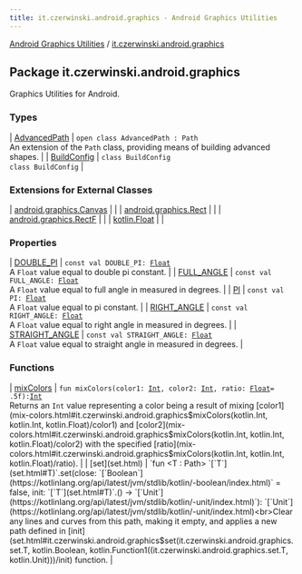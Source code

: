 ```yaml
---
title: it.czerwinski.android.graphics - Android Graphics Utilities
---
```


[Android Graphics Utilities](../index.html) / [it.czerwinski.android.graphics](./index.html)

## Package it.czerwinski.android.graphics

Graphics Utilities for Android.

### Types

| [AdvancedPath](-advanced-path/index.html) | `open class AdvancedPath : Path`<br>An extension of the `Path` class, providing means of building advanced shapes. |
| [BuildConfig](-build-config/index.html) | `class BuildConfig`<br>`class BuildConfig` |

### Extensions for External Classes

| [android.graphics.Canvas](android.graphics.-canvas/index.html) |  |
| [android.graphics.Rect](android.graphics.-rect/index.html) |  |
| [android.graphics.RectF](android.graphics.-rect-f/index.html) |  |
| [kotlin.Float](kotlin.-float/index.html) |  |

### Properties

| [DOUBLE_PI](-d-o-u-b-l-e_-p-i.html) | `const val DOUBLE_PI: `[`Float`](https://kotlinlang.org/api/latest/jvm/stdlib/kotlin/-float/index.html)<br>A `Float` value equal to double pi constant. |
| [FULL_ANGLE](-f-u-l-l_-a-n-g-l-e.html) | `const val FULL_ANGLE: `[`Float`](https://kotlinlang.org/api/latest/jvm/stdlib/kotlin/-float/index.html)<br>A `Float` value equal to full angle in measured in degrees. |
| [PI](-p-i.html) | `const val PI: `[`Float`](https://kotlinlang.org/api/latest/jvm/stdlib/kotlin/-float/index.html)<br>A `Float` value equal to pi constant. |
| [RIGHT_ANGLE](-r-i-g-h-t_-a-n-g-l-e.html) | `const val RIGHT_ANGLE: `[`Float`](https://kotlinlang.org/api/latest/jvm/stdlib/kotlin/-float/index.html)<br>A `Float` value equal to right angle in measured in degrees. |
| [STRAIGHT_ANGLE](-s-t-r-a-i-g-h-t_-a-n-g-l-e.html) | `const val STRAIGHT_ANGLE: `[`Float`](https://kotlinlang.org/api/latest/jvm/stdlib/kotlin/-float/index.html)<br>A `Float` value equal to straight angle in measured in degrees. |

### Functions

| [mixColors](mix-colors.html) | `fun mixColors(color1: `[`Int`](https://kotlinlang.org/api/latest/jvm/stdlib/kotlin/-int/index.html)`, color2: `[`Int`](https://kotlinlang.org/api/latest/jvm/stdlib/kotlin/-int/index.html)`, ratio: `[`Float`](https://kotlinlang.org/api/latest/jvm/stdlib/kotlin/-float/index.html)` = .5f): `[`Int`](https://kotlinlang.org/api/latest/jvm/stdlib/kotlin/-int/index.html)<br>Returns an `Int` value representing a color being a result of mixing [color1](mix-colors.html#it.czerwinski.android.graphics$mixColors(kotlin.Int, kotlin.Int, kotlin.Float)/color1) and [color2](mix-colors.html#it.czerwinski.android.graphics$mixColors(kotlin.Int, kotlin.Int, kotlin.Float)/color2) with the specified [ratio](mix-colors.html#it.czerwinski.android.graphics$mixColors(kotlin.Int, kotlin.Int, kotlin.Float)/ratio). |
| [set](set.html) | `fun <T : Path> `[`T`](set.html#T)`.set(close: `[`Boolean`](https://kotlinlang.org/api/latest/jvm/stdlib/kotlin/-boolean/index.html)` = false, init: `[`T`](set.html#T)`.() -> `[`Unit`](https://kotlinlang.org/api/latest/jvm/stdlib/kotlin/-unit/index.html)`): `[`Unit`](https://kotlinlang.org/api/latest/jvm/stdlib/kotlin/-unit/index.html)<br>Clear any lines and curves from this path, making it empty, and applies a new path defined in [init](set.html#it.czerwinski.android.graphics$set(it.czerwinski.android.graphics.set.T, kotlin.Boolean, kotlin.Function1((it.czerwinski.android.graphics.set.T, kotlin.Unit)))/init) function. |

